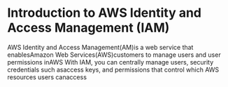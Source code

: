 # Introduction to AWS Identity and Access Management (IAM)
AWS Identity and Access Management(AM)is a web service that enablesAmazon Web Services(AWS)customers to manage users and user permissions inAWS With IAM, you can centrally manage users, security credentials such asaccess keys, and permissions that control which AWS resources users canaccess
